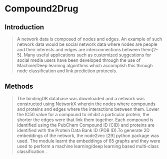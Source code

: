 # Compound2Drug

## Introduction
> A network data is composed of nodes and edges. An example of such network data would be social network data where nodes are people and their interests and edges are interconnections between them[2-5]. Many useful applications such as customized suggestions for
social media users have been developed through the use of Machine/Deep learning algorithms which accomplish this through node classification and link prediction protocols.

## Methods
> The bindingDB database was downloaded and a network was constructed using NetworkX wherein the nodes where compounds and proteins and edges where the interactions between them. Lower the IC50 value for a compound to inhibit a particular protein, the shorter the edges were that link them together. Each compound is identified using the PubChem Compound ID (CID) and proteins are identified with the Protein Data Bank ID (PDB ID).To generate 2D embeddings of the network, the node2vec [29] python package was used. The module learnt the embeddings of 65 graphs and they were used to perform a machine learning/deep learning based multi-class classification .
